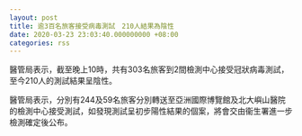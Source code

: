 ```yaml
---
layout: post
title: 逾3百名旅客接受病毒測試　210人結果為陰性
date: 2020-03-23 23:03:40.000000000 +08:00
categories: rss
---
```


醫管局表示，截至晚上10時，共有303名旅客到2間檢測中心接受冠狀病毒測試，至今210人的測試結果呈陰性。

醫管局表示，分別有244及59名旅客分別轉送至亞洲國際博覽館及北大嶼山醫院的檢測中心接受測試，如發現測試呈初步陽性結果的個案，將會交由衞生署進一步檢測確定後公布。
